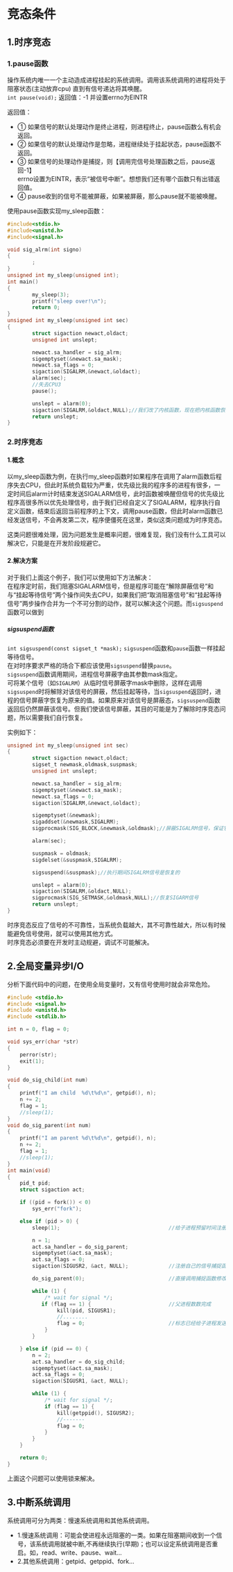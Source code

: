 # 竞态条件

## 1.时序竞态

### 1.pause函数

操作系统内唯一一个主动造成进程挂起的系统调用。调用该系统调用的进程将处于阻塞状态(主动放弃cpu) 直到有信号递达将其唤醒。<br>
``int pause(void);``	返回值：-1 并设置errno为EINTR<br>

返回值：<br>
- ① 如果信号的默认处理动作是终止进程，则进程终止，pause函数么有机会返回。
- ② 如果信号的默认处理动作是忽略，进程继续处于挂起状态，pause函数不返回。
- ③ 如果信号的处理动作是捕捉，则【调用完信号处理函数之后，pause返回-1】<br>
  errno设置为EINTR，表示“被信号中断”。想想我们还有哪个函数只有出错返回值。
- ④ pause收到的信号不能被屏蔽，如果被屏蔽，那么pause就不能被唤醒。


使用pause函数实现my_sleep函数：<br>
```c
#include<stdio.h>
#include<unistd.h>
#include<signal.h>

void sig_alrm(int signo)
{
        ;
}
unsigned int my_sleep(unsigned int);
int main()
{
        my_sleep(3);
        printf("sleep over!\n");
        return 0;
}
unsigned int my_sleep(unsigned int sec)
{
        struct sigaction newact,oldact;
        unsigned int unslept;

        newact.sa_handler = sig_alrm;
        sigemptyset(&newact.sa_mask);
        newact.sa_flags = 0;
        sigaction(SIGALRM,&newact,&oldact);
        alarm(sec);
        //失去CPU3
        pause();

        unslept = alarm(0);
        sigaction(SIGALRM,&oldact,NULL);//我们改了内核函数，现在把内核函数恢复，这是一个编程素养。注意不是代表执行默认动作，仅仅是恢复默认动作
        return unslept;
}
```

### 2.时序竞态

#### 1.概念
以my_sleep函数为例，在执行my_sleep函数时如果程序在调用了alarm函数后程序失去CPU，但此时系统负载较为严重，优先级比我的程序多的进程有很多，一定时间后alarm计时结束发送SIGALARM信号，此时函数被唤醒但信号的优先级比程序高很多所以优先处理信号，由于我们已经自定义了SIGALARM，程序执行自定义函数，结束后返回当前程序的上下文，调用pause函数，但此时alarm函数已经发送信号，不会再发第二次，程序便僵死在这里，类似这类问题成为时序竞态。<br>

这类问题很难处理，因为问题发生是概率问题，很难复现，我们没有什么工具可以解决它，只能是在开发阶段规避它。<br>

#### 2.解决方案

对于我们上面这个例子，我们可以使用如下方法解决：<br>
在程序定时前，我们阻塞SIGALARM信号，但是程序可能在“解除屏蔽信号”和与“挂起等待信号”两个操作间失去CPU，如果我们把“取消阻塞信号”和“挂起等待信号”两步操作合并为一个不可分割的动作，就可以解决这个问题。而``sigsuspend``函数可以做到<br>

##### sigsuspend函数
``int sigsuspend(const sigset_t *mask);``	``sigsuspend``函数和``pause``函数一样挂起等待信号。<br>
在对时序要求严格的场合下都应该使用``sigsuspend``替换``pause``。<br>
``sigsuspend``函数调用期间，进程信号屏蔽字由其参数mask指定。<br>
可将某个信号（如``SIGALRM``）从临时信号屏蔽字mask中删除，这样在调用``sigsuspend``时将解除对该信号的屏蔽，然后挂起等待，当``sigsuspend``返回时，进程的信号屏蔽字恢复为原来的值。如果原来对该信号是屏蔽态，``sigsuspend``函数返回后仍然屏蔽该信号。但我们使该信号屏蔽，其目的可能是为了解除时序竞态问题，所以需要我们自行恢复。<br>


实例如下：<br>
```c
unsigned int my_sleep(unsigned int sec)
{
        struct sigaction newact,oldact;
        sigset_t newmask,oldmask,suspmask;
        unsigned int unslept;

        newact.sa_handler = sig_alrm;
        sigemptyset(&newact.sa_mask);
        newact.sa_flags = 0;
        sigaction(SIGALRM,&newact,&oldact);

        sigemptyset(&newmask);
        sigaddset(&newmask,SIGALRM);
        sigprocmask(SIG_BLOCK,&newmask,&oldmask);//屏蔽SIGALRM信号，保证它一定可以抵达程序

        alarm(sec);

        suspmask = oldmask;
        sigdelset(&suspmask,SIGALRM);

        sigsuspend(&suspmask);//执行期间SIGALRM信号是恢复的

        unslept = alarm(0);
        sigaction(SIGALRM,&oldact,NULL);
        sigprocmask(SIG_SETMASK,&oldmask,NULL);//恢复SIGARM信号
        return unslept;
}
```

时序竞态反应了信号的不可靠性，当系统负载越大，其不可靠性越大，所以有时候能避免信号使用，就可以使用其他方式。<br>
时序竞态必须要在开发时主动规避，调试不可能解决。<br>

## 2.全局变量异步I/O

分析下面代码中的问题，在使用全局变量时，又有信号使用时就会非常危险。<br>
```c
#include <stdio.h>
#include <signal.h>
#include <unistd.h>
#include <stdlib.h>

int n = 0, flag = 0;

void sys_err(char *str)
{
    perror(str);
    exit(1);
}

void do_sig_child(int num)
{
    printf("I am child  %d\t%d\n", getpid(), n);
    n += 2;
    flag = 1;
    //sleep(1);
}
void do_sig_parent(int num)
{
    printf("I am parent %d\t%d\n", getpid(), n);
    n += 2;
    flag = 1;
    //sleep(1);
}
int main(void)
{
    pid_t pid;
    struct sigaction act;

    if ((pid = fork()) < 0)
        sys_err("fork");

    else if (pid > 0) {
        sleep(1);                                   //给子进程预留时间注册捕捉函数

        n = 1;
        act.sa_handler = do_sig_parent;
        sigemptyset(&act.sa_mask);
        act.sa_flags = 0;
        sigaction(SIGUSR2, &act, NULL);             //注册自己的信号捕捉函数   父使用SIGUSR2信号

        do_sig_parent(0);                           //直接调用捕捉函数修改flag值

        while (1) {
            /* wait for signal */;
           if (flag == 1) {                         //父进程数数完成
                kill(pid, SIGUSR1);
                //........
                flag = 0;                           //标志已经给子进程发送完信号
            }
        }

    } else if (pid == 0) {
        n = 2;
        act.sa_handler = do_sig_child;
        sigemptyset(&act.sa_mask);
        act.sa_flags = 0;
        sigaction(SIGUSR1, &act, NULL);

        while (1) {
            /* wait for signal */;
            if (flag == 1) {
                kill(getppid(), SIGUSR2);
                //-------
                flag = 0;
            }
        }
    }

    return 0;
}

```
上面这个问题可以使用锁来解决。<br>


## 3.中断系统调用
系统调用可分为两类：慢速系统调用和其他系统调用。
- 1.慢速系统调用：可能会使进程永远阻塞的一类。如果在阻塞期间收到一个信号，该系统调用就被中断,不再继续执行(早期)；也可以设定系统调用是否重启。如，read、write、pause、wait...
- 2.其他系统调用：getpid、getppid、fork...
